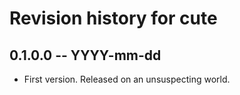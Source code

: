 # Revision history for cute

## 0.1.0.0 -- YYYY-mm-dd

* First version. Released on an unsuspecting world.

